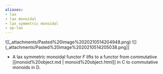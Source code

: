 ```yaml
---
aliases:
- lax
- lax monoidal
- lax symmetric monoidal
- op-lax
---
```















![[_attachments/Pasted%20image%2020210514204948.png) ![](_attachments/Pasted%20image%2020210514205038.png]]

-   A lax symmetric monoidal functor $F$ lifts to a functor from commutative [[monoid%20object.md | monoid%20object.html]] in $\mathsf{C}$ to commutative monoids in $\mathsf{D}$.
